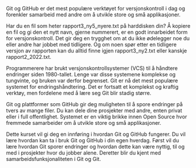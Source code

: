 Git og GitHub er det mest populære verktøyet for versjonskontroll i dag og forenkler samarbeid med andre om å utvikle store og små applikasjoner.

Har du en fil som heter rapport3_ny5_nyere.txt på harddisken din? Å kopiere en fil og gi den et nytt navn, gjerne nummerert, er en godt innarbeidet form for versjonskontroll. Det gir deg en trygghet om at du ikke ødelegger noe du eller andre har jobbet med tidligere. Og om noen spør etter en tidligere versjon av rapporten kan du alltid finne igjen rapport3_ny2.txt eller kanskje rapport2_2022.txt.

Programmerere har brukt versjonskontrollsystemer (VCS) til å håndtere endringer siden 1980-tallet. Lenge var disse systemene komplekse og tungvinte, og bruken var derfor begrenset. Git er nå det mest populære systemet for endringshåndtering. Det er fortsatt et komplekst og kraftig verktøy, men fordelene med å lære seg Git blir stadig større.

Git og plattformer som GitHub gir deg muligheten til å spore endringer på tvers av mange filer. Du kan dele dine prosjekter med andre, enten privat eller i full offentlighet. Systemet er en viktig brikke innen Open Source hvor fremmede samarbeider om å utvikle store og små applikasjoner.

Dette kurset vil gi deg en innføring i hvordan Git og GitHub fungerer. Du vil lære hvordan kan ta i bruk Git og GitHub i din egen hverdag. Først vil du lære hvordan Git sporer endringer og hvordan dette kan være nyttig, til og med i prosjekter hvor du jobber alene. Deretter blir du kjent med samarbeidsfunksjonaliteten i Git og Git.
